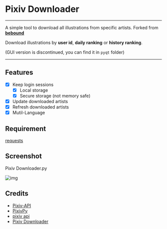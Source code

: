 # Pixiv Downloader
---

A simple tool to download all illustrations from specific artists. Forked from **[bebound](https://github.com/bebound/Pixiv)**

Download illustrations by **user id**, **daily ranking** or **history ranking**.

(GUI version is discontinued, you can find it in `pyqt` folder)

---

## Features
- [x] Keep login sessions
  - [x] Local storage
  - [x] Secure storage (not memory safe)
- [x] Update downloaded artists
- [x] Refresh downloaded artists
- [x] Mutil-Language

## Requirement

[requests](http://docs.python-requests.org/)


## Screenshot

Pixiv Downloader.py

![img](https://raw.github.com/JoeyWNK/Pixiv/master/ScreenShot/3.png)


## Credits
- [Pixiv-API](https://github.com/twopon/Pixiv-API)
- [PixivPy](https://github.com/upbit/pixivpy)
- [pixiv api](https://danbooru.donmai.us/wiki_pages/58938)
- [Pixiv Downloader](https://github.com/bebound/Pixiv)
